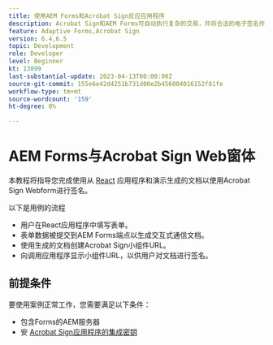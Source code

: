 ```yaml
---
title: 使用AEM Forms和Acrobat Sign反应应用程序
description: Acrobat Sign和AEM Forms可自动执行复杂的交易，并将合法的电子签名作为无缝数字体验的一部分。
feature: Adaptive Forms,Acrobat Sign
version: 6.4,6.5
topic: Development
role: Developer
level: Beginner
kt: 13099
last-substantial-update: 2023-04-13T00:00:00Z
source-git-commit: 155e6e42d4251b731d00e2b456004016152f81fe
workflow-type: tm+mt
source-wordcount: '159'
ht-degree: 0%

---
```


# AEM Forms与Acrobat Sign Web窗体


本教程将指导您完成使用从 [React](https://react.dev/) 应用程序和演示生成的文档以使用Acrobat Sign Webform进行签名。

以下是用例的流程

* 用户在React应用程序中填写表单。
* 表单数据被提交到AEM Forms端点以生成交互式通信文档。
* 使用生成的文档创建Acrobat Sign小组件URL。
* 向调用应用程序显示小组件URL，以供用户对文档进行签名。

## 前提条件

要使用案例正常工作，您需要满足以下条件：

* 包含Forms的AEM服务器
* 安 [Acrobat Sign应用程序的集成密钥](https://helpx.adobe.com/sign/kb/how-to-create-an-integration-key.html)

